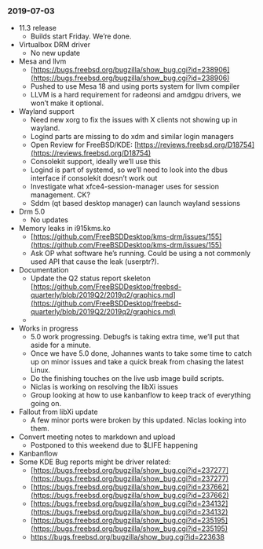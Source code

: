### 2019-07-03
*   11.3 release
    *   Builds start Friday. We’re done.
*   Virtualbox DRM driver
    *   No new update
*   Mesa and llvm
    *   [https://bugs.freebsd.org/bugzilla/show_bug.cgi?id=238906](https://bugs.freebsd.org/bugzilla/show_bug.cgi?id=238906)
    *   Pushed to use Mesa 18 and using ports system for llvm compiler
    *   LLVM is a hard requirement for radeonsi and amdgpu drivers, we won’t make it optional.
*   Wayland support
    *   Need new xorg to fix the issues with X clients not showing up in wayland.
    *   Logind parts are missing to do xdm and similar login managers
    *   Open Review for FreeBSD/KDE: [https://reviews.freebsd.org/D18754](https://reviews.freebsd.org/D18754)
    *   Consolekit support, ideally we’ll use this
    *   Logind is part of systemd, so we’ll need to look into the dbus interface if consolekit doesn’t work out
    *   Investigate what xfce4-session-manager uses for session management. CK?
    *   Sddm (qt based desktop manager)  can launch wayland sessions
*   Drm 5.0
    *   No updates
*   Memory leaks in i915kms.ko
    *   [https://github.com/FreeBSDDesktop/kms-drm/issues/155](https://github.com/FreeBSDDesktop/kms-drm/issues/155)
    *   Ask OP what software he’s running. Could be using a not commonly used API that cause the leak (userptr?).
*   Documentation
    *   Update the Q2 status report skeleton \
[https://github.com/FreeBSDDesktop/freebsd-quarterly/blob/2019Q2/2019q2/graphics.md](https://github.com/FreeBSDDesktop/freebsd-quarterly/blob/2019Q2/2019q2/graphics.md)
    *   
*   Works in progress
    *   5.0 work progressing. Debugfs is taking extra time, we’ll put that aside for a minute.
    *   Once we have 5.0 done, Johannes wants to take some time to catch up on minor issues and take a quick break from chasing the latest Linux.
    *   Do the finishing touches on the live usb image build scripts.
    *   Niclas is working on resolving the libXi issues
    *   Group looking at how to use kanbanflow to keep track of everything going on.
*   Fallout from libXi update
    *   A few minor ports were broken by this updated. Niclas looking into them.
*   Convert meeting notes to markdown and upload
    *   Postponed to this weekend due to $LIFE happening
*   Kanbanflow
*   Some KDE Bug reports might be driver related:
    *   [https://bugs.freebsd.org/bugzilla/show_bug.cgi?id=237277](https://bugs.freebsd.org/bugzilla/show_bug.cgi?id=237277)
    *   [https://bugs.freebsd.org/bugzilla/show_bug.cgi?id=237662](https://bugs.freebsd.org/bugzilla/show_bug.cgi?id=237662)
    *   [https://bugs.freebsd.org/bugzilla/show_bug.cgi?id=234132](https://bugs.freebsd.org/bugzilla/show_bug.cgi?id=234132)
    *   [https://bugs.freebsd.org/bugzilla/show_bug.cgi?id=235195](https://bugs.freebsd.org/bugzilla/show_bug.cgi?id=235195)
    *   https://bugs.freebsd.org/bugzilla/show_bug.cgi?id=223638
